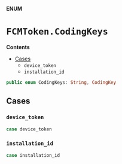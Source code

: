 **ENUM**

# `FCMToken.CodingKeys`

**Contents**

- [Cases](#cases)
  - `device_token`
  - `installation_id`

```swift
public enum CodingKeys: String, CodingKey
```

## Cases
### `device_token`

```swift
case device_token
```

### `installation_id`

```swift
case installation_id
```
